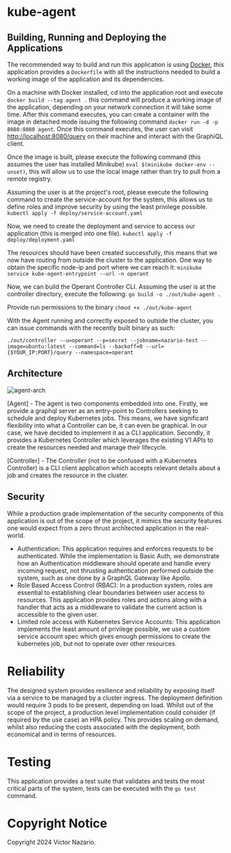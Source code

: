 # kube-agent

## Building, Running and Deploying the Applications
The recommended way to build and run this application is using [Docker](https://www.docker.com/), this application
provides a ``Dockerfile`` with all the instructions needed to build a working image of the application and its
dependencies.

On a machine with Docker installed, cd into the application root and execute ``docker build --tag agent .``
this command will produce a working image of the application, depending on your network connection it will
take some time. After this command executes, you can create a container with the image in detached mode
issuing the following command ``docker run -d -p 8080:8080 agent``. Once this command executes, the user can
visit [http://localhost:8080/query](http://localhost:8080/query) on their machine and interact with the GraphiQL
client.

Once the image is built, please execute the following command (this assumes the user has installed Minikube) 
```eval $(minikube docker-env --unset)```, this will allow us to use the local image rather than try to pull from 
a remote registry. 

Assuming the user is at the project's root, please execute the following command to create the service-account for 
the system, this allows us to define roles and improve security by using the least privilege possible. 
```kubectl apply -f deploy/service-account.yaml```

Now, we need to create the deployment and service to access our application (this is merged into one file).
```kubectl apply -f deploy/deployment.yaml```

The resources should have been created successfully, this means that we now have routing from outside the cluster to the 
application. One way to obtain the specific node-ip and port where we can reach it:
```minikube service kube-agent-entrypoint --url -n operant```

Now, we can build the Operant Controller CLI. Assuming the user is at the controller directory, execute the following:
```go build -o ./out/kube-agent .```

Provide run permissions to the binary
```chmod +x ./out/kube-agent```

With the Agent running and correctly exposed to outside the cluster, you can issue commands with the
recently built binary as such:

```./out/controller --u=operant --p=secret --jobname=nazario-test --image=ubuntu:latest --command=ls --backoff=0 --url={$YOUR_IP:PORT}/query --namespace=operant```


## Architecture

![agent-arch](https://github.com/user-attachments/assets/588ee7ec-b7ca-443a-a5a4-a7b8b7eef228)


[Agent] - The agent is two components embedded into one. Firstly, we provide a graphql server as an entry-point
to Controllers seeking to schedule and deploy Kubernetes jobs. This means, we have significant
flexibility into what a Controller can be, it can even be graphical. In our case, we have decided to implement 
it as a CLI application. Secondly, it provides a Kubernetes Controller which
leverages the existing V1 APIs to create the resources needed and manage their lifecycle. 

[Controller] - The Controller (not to be confused with a Kubernetes Controller) is a CLI client application
which accepts relevant details about a job and creates the resource in the cluster.

## Security 
While a production grade implementation of the security components of this application is out of the scope of
the project, it mimics the security features one would expect from a zero thrust architected application in the real-world.

* Authentication: This application requires and enforces requests to be authenticated. While the implementation is Basic Auth,
we demonstrate how an Authentication middleware should operate and handle every incoming request, not thrusting authentication
performed outside the system, such as one done by a GraphQL Gateway like Apollo.
* Role Based Access Control (RBAC): In a production system, roles are essential to establishing clear boundaries between 
user access to resources. This application provides roles and actions along with a handler that acts as a middleware to
validate the current action is accessible to the given user.
* Limited role access with Kubernetes Service Accounts: This application implements the least amount of privilege possible,
we use a custom service account spec which gives enough permissions to create the kubernetes job, but not to operate over other resources.

# Reliability
The designed system provides resilience and reliability by exposing itself via a service to be managed by a cluster ingress.
The deployment definition would require 3 pods to be present, depending on load. Whilst out of the scope of the project,
a production level implementation could consider (if required by the use case) an HPA policy. This provides
scaling on demand, whilst also reducing the costs associated with the deployment, both economical and in terms of resources.

# Testing
This application provides a test suite that validates and tests the most critical parts of the system,
tests can be executed with the ```go test``` command.

# Copyright Notice
Copyright 2024 Victor Nazario.


